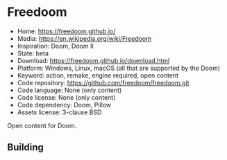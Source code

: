 # Freedoom

- Home: https://freedoom.github.io/
- Media: https://en.wikipedia.org/wiki/Freedoom
- Inspiration: Doom, Doom II
- State: beta
- Download: https://freedoom.github.io/download.html
- Platform: Windows, Linux, macOS (all that are supported by the Doom)
- Keyword: action, remake, engine required, open content
- Code repository: https://github.com/freedoom/freedoom.git
- Code language: None (only content)
- Code license: None (only content)
- Code dependency: Doom, Pillow
- Assets license: 3-clause BSD

Open content for Doom.

## Building
